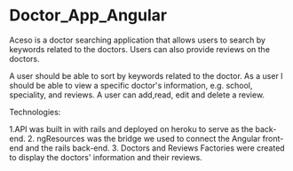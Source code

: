 # Doctor_App_Angular

Aceso is a doctor searching application that allows users to search by keywords related to the doctors. Users can also provide reviews on the doctors.

A user should be able to sort by keywords related to the doctor.
As a user I should be able to view a specific doctor's information, e.g. school, speciality, 
and reviews. 
A user can add,read, edit and delete a review.

Technologies: 

1.API was built in with rails and deployed on heroku to serve as the back-end.
2. ngResources was the bridge we used to connect the Angular front-end and the rails back-end. 
3. Doctors and Reviews Factories were created to display the doctors' information and their reviews. 

